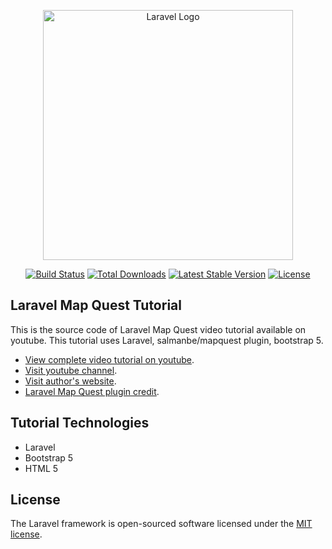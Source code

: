 <p align="center"><a href="https://laravel.com" target="_blank"><img src="https://raw.githubusercontent.com/laravel/art/master/logo-lockup/5%20SVG/2%20CMYK/1%20Full%20Color/laravel-logolockup-cmyk-red.svg" width="400" alt="Laravel Logo"></a></p>

<p align="center">
<a href="https://github.com/laravel/framework/actions"><img src="https://github.com/laravel/framework/workflows/tests/badge.svg" alt="Build Status"></a>
<a href="https://packagist.org/packages/laravel/framework"><img src="https://img.shields.io/packagist/dt/laravel/framework" alt="Total Downloads"></a>
<a href="https://packagist.org/packages/laravel/framework"><img src="https://img.shields.io/packagist/v/laravel/framework" alt="Latest Stable Version"></a>
<a href="https://packagist.org/packages/laravel/framework"><img src="https://img.shields.io/packagist/l/laravel/framework" alt="License"></a>
</p>

## Laravel Map Quest Tutorial

This is the source code of Laravel Map Quest video tutorial available on youtube. This tutorial uses Laravel, salmanbe/mapquest plugin, bootstrap 5.

- [View complete video tutorial on youtube](https://www.youtube.com/watch?v=hirKLcEJ1U4).
- [Visit youtube channel](https://www.youtube.com/@SCTechStudio).
- [Visit author's website](https://www.salman.be).
- [Laravel Map Quest plugin credit](https://github.com/salmanbe/mapquest).

## Tutorial Technologies

- Laravel
- Bootstrap 5
- HTML 5

## License

The Laravel framework is open-sourced software licensed under the [MIT license](https://opensource.org/licenses/MIT).